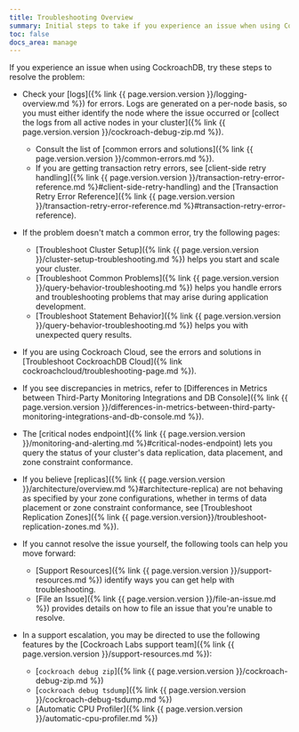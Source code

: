 ```yaml
---
title: Troubleshooting Overview
summary: Initial steps to take if you experience an issue when using CockroachDB.
toc: false
docs_area: manage
---
```


If you experience an issue when using CockroachDB, try these steps to resolve the problem:

- Check your [logs]({% link {{ page.version.version }}/logging-overview.md %}) for errors. Logs are generated on a per-node basis, so you must either identify the node where the issue occurred or [collect the logs from all active nodes in your cluster]({% link {{ page.version.version }}/cockroach-debug-zip.md %}).
  - Consult the list of [common errors and solutions]({% link {{ page.version.version }}/common-errors.md %}).
  - If you are getting transaction retry errors, see [client-side retry handling]({% link {{ page.version.version }}/transaction-retry-error-reference.md %}#client-side-retry-handling) and the [Transaction Retry Error Reference]({% link {{ page.version.version }}/transaction-retry-error-reference.md %}#transaction-retry-error-reference).

- If the problem doesn't match a common error, try the following pages:
  - [Troubleshoot Cluster Setup]({% link {{ page.version.version }}/cluster-setup-troubleshooting.md %}) helps you start and scale your cluster.
  - [Troubleshoot Common Problems]({% link {{ page.version.version }}/query-behavior-troubleshooting.md %}) helps you handle errors and troubleshooting problems that may arise during application development.
  - [Troubleshoot Statement Behavior]({% link {{ page.version.version }}/query-behavior-troubleshooting.md %}) helps you with unexpected query results.

- If you are using Cockroach Cloud, see the errors and solutions in [Troubleshoot CockroachDB Cloud]({% link cockroachcloud/troubleshooting-page.md %}).

- If you see discrepancies in metrics, refer to [Differences in Metrics between Third-Party Monitoring Integrations and DB Console]({% link {{ page.version.version }}/differences-in-metrics-between-third-party-monitoring-integrations-and-db-console.md %}).

- The [critical nodes endpoint]({% link {{ page.version.version }}/monitoring-and-alerting.md %}#critical-nodes-endpoint) lets you query the status of your cluster's data replication, data placement, and zone constraint conformance.

- If you believe [replicas]({% link {{ page.version.version }}/architecture/overview.md %}#architecture-replica) are not behaving as specified by your zone configurations, whether in terms of data placement or zone constraint conformance, see [Troubleshoot Replication Zones]({% link {{ page.version.version}}/troubleshoot-replication-zones.md %}).

- If you cannot resolve the issue yourself, the following tools can help you move forward:
  - [Support Resources]({% link {{ page.version.version }}/support-resources.md %}) identify ways you can get help with troubleshooting.
  - [File an Issue]({% link {{ page.version.version }}/file-an-issue.md %}) provides details on how to file an issue that you're unable to resolve.
 
- In a support escalation, you may be directed to use the following features by the [Cockroach Labs support team]({% link {{ page.version.version }}/support-resources.md %}):

  - [`cockroach debug zip`]({% link {{ page.version.version }}/cockroach-debug-zip.md %})
  - [`cockroach debug tsdump`]({% link {{ page.version.version }}/cockroach-debug-tsdump.md %})
  - [Automatic CPU Profiler]({% link {{ page.version.version }}/automatic-cpu-profiler.md %})
